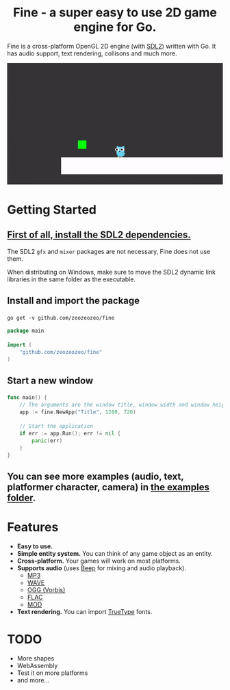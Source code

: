 <p><h1 align="center">Fine - a super easy to use 2D game engine for Go.</h1></p>

Fine is a cross-platform OpenGL 2D engine (with [SDL2](https://github.com/veandco/go-sdl2)) written with Go. It has audio support, text rendering, collisons and much more.

![A platformer character](https://github.com/zeozeozeo/fine/raw/main/internal/examples/platformer/platformer.gif)

# Getting Started

## [First of all, install the SDL2 dependencies.](https://github.com/veandco/go-sdl2#requirements)

The SDL2 `gfx` and `mixer` packages are not necessary, Fine does not use them.

When distributing on Windows, make sure to move the SDL2 dynamic link libraries in the same folder as the executable.

## Install and import the package

`go get -v github.com/zeozeozeo/fine`

```go
package main

import (
    "github.com/zeozeozeo/fine"
)
```

## Start a new window

```go
func main() {
    // The arguments are the window title, window width and window height
	app := fine.NewApp("Title", 1280, 720)

	// Start the application
	if err := app.Run(); err != nil {
		panic(err)
	}
}
```

## You can see more examples (audio, text, platformer character, camera) in [the examples folder](https://github.com/zeozeozeo/fine/tree/main/internal/examples).

# Features

-   **Easy to use.**
-   **Simple entity system.** You can think of any game object as an entity.
-   **Cross-platform.** Your games will work on most platforms.
-   **Supports audio** (uses [Beep](https://github.com/faiface/beep) for mixing and audio playback).
    -   [MP3](https://en.wikipedia.org/wiki/MP3)
    -   [WAVE](https://en.wikipedia.org/wiki/WAV)
    -   [OGG (Vorbis)](https://en.wikipedia.org/wiki/Ogg)
    -   [FLAC](https://en.wikipedia.org/wiki/FLAC)
    -   [MOD](<https://en.wikipedia.org/wiki/MOD_(file_format)>)
-   **Text rendering.** You can import [TrueType](https://en.wikipedia.org/wiki/TrueType) fonts.

# TODO

-   More shapes
-   WebAssembly
-   Test it on more platforms
-   and more...
